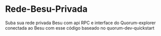 # Rede-Besu-Privada
Suba sua rede privada Besu com api RPC e interface do Quorum-explorer conectada ao Besu com esse código baseado no quorum-dev-quickstart
